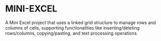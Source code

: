# MINI-EXCEL
A Mini Excel project that uses a linked grid structure to manage rows and columns of cells, supporting functionalities like inserting/deleting rows/columns, copying/pasting, and text processing operations.
